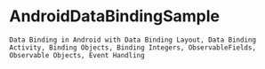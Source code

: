 # AndroidDataBindingSample
    Data Binding in Android with Data Binding Layout, Data Binding Activity, Binding Objects, Binding Integers, ObservableFields, Observable Objects, Event Handling
